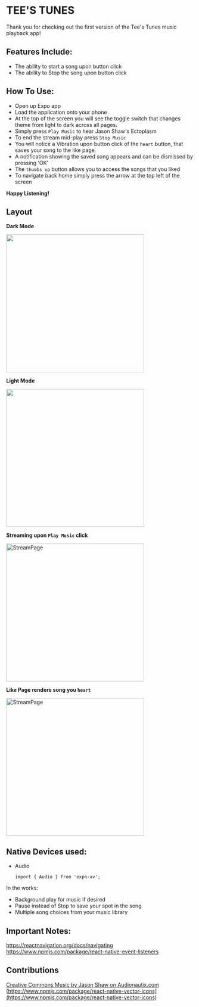 # TEE'S TUNES

Thank you for checking out the first version of the Tee's Tunes music playback app!

## Features Include:

- The ability to start a song upon button click
- The ability to Stop the song upon button click

## How To Use:

- Open up Expo app
- Load the application onto your phone
- At the top of the screen you will see the toggle switch that changes theme from light to dark across all pages.
- Simply press `Play Music` to hear Jason Shaw's Ectoplasm
- To end the stream mid-play press `Stop Music`
- You will notice a Vibration upon button click of the `heart` button, that saves your song to the like page.
- A notification showing the saved song appears and can be dismissed by pressing 'OK'
- The `thumbs up` button allows you to access the songs that you liked 
- To navigate back home simply press the arrow at the top left of the screen

**Happy Listening!**



## Layout

**Dark Mode**

<a href="url"><img width="370"  src="https://user-images.githubusercontent.com/90294860/169092381-d64c03e2-00fc-4053-b04a-e863427f32de.jpeg"></a>

**Light Mode**

<a href="url"><img width="370" src="https://user-images.githubusercontent.com/90294860/168859447-b4b48fb6-ac76-4e75-b5aa-acc3c9a2ca88.png">
</a>

**Streaming upon `Play Music` click**

<a href="url"><img width="370" alt="StreamPage" src="https://user-images.githubusercontent.com/90294860/169092475-5288f070-b39c-4b70-91f2-d8e649879c3d.jpeg">
</a>

**Like Page renders song you `heart`**

<a href="url"><img width="370" alt="StreamPage" src="https://user-images.githubusercontent.com/90294860/169094640-56c517b7-640d-4979-97eb-e807a2cebed1.jpeg">
</a>


## Native Devices used:

- Audio

      import { Audio } from 'expo-av';

In the works:

- Background play for music if desired
- Pause instead of Stop to save your spot in the song
- Multiple song choices from your music library

## Important Notes:

https://reactnavigation.org/docs/navigating
https://www.npmjs.com/package/react-native-event-listeners

## Contributions

<a href="https://audionautix.com/">Creative Commons Music by Jason Shaw on Audionautix.com</a>
[https://www.npmjs.com/package/react-native-vector-icons](https://www.npmjs.com/package/react-native-vector-icons)
